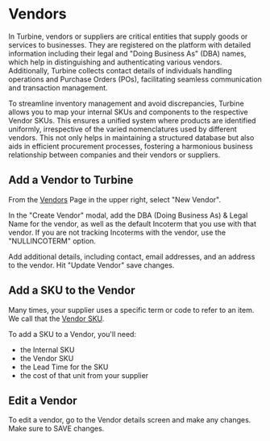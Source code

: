 # Vendors

In Turbine, vendors or suppliers are critical entities that supply goods or services to businesses. They are registered on the platform with detailed information including their legal and "Doing Business As" (DBA) names, which help in distinguishing and authenticating various vendors. Additionally, Turbine collects contact details of individuals handling operations and Purchase Orders (POs), facilitating seamless communication and transaction management.

To streamline inventory management and avoid discrepancies, Turbine allows you to map your internal SKUs and components to the respective Vendor SKUs. This ensures a unified system where products are identified uniformly, irrespective of the varied nomenclatures used by different vendors. This not only helps in maintaining a structured database but also aids in efficient procurement processes, fostering a harmonious business relationship between companies and their vendors or suppliers.

## Add a Vendor to Turbine

From the [Vendors](https://app.helloturbine.com/app/vendors) Page in the upper right, select "New Vendor". 

In the "Create Vendor" modal, add the DBA (Doing Business As) & Legal Name for the vendor, as well as the default Incoterm that you use with that vendor. If you are not tracking Incoterms with the vendor, use the "NULLINCOTERM" option.

Add additional details, including contact, email addresses, and an address to the vendor. Hit "Update Vendor" save changes. 

## Add a SKU to the Vendor 

Many times, your supplier uses a specific term or code to refer to an item. We call that the [Vendor SKU](https://docs.helloturbine.com/records/skus).

To add a SKU to a Vendor, you'll need:
* the Internal SKU
* the Vendor SKU
* the Lead Time for the SKU
* the cost of that unit from your supplier

## Edit a Vendor

To edit a vendor, go to the Vendor details screen and make any changes. Make sure to SAVE changes. 
